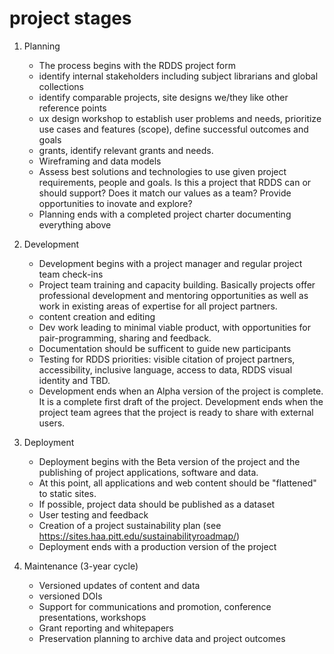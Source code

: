 # project stages 

1. Planning
    - The process begins with the RDDS project form 
    - identify internal stakeholders including subject librarians and global collections
    - identify comparable projects, site designs we/they like other reference points
    - ux design workshop to establish user problems and needs, prioritize use cases and features (scope), define successful outcomes and goals
    - grants, identify relevant grants and needs.
    - Wireframing and data models  
    - Assess best solutions and technologies to use given project requirements, people and goals. Is this a project that RDDS can or should support? Does it match our values as a team? Provide opportunities to inovate and explore?
    - Planning ends with a completed project charter documenting everything above

2. Development
    - Development begins with a project manager and regular project team check-ins
    - Project team training and capacity building. Basically projects offer professional development and mentoring opportunities as well as work in existing areas of expertise for all project partners. 
    - content creation and editing
    - Dev work leading to minimal viable product, with opportunities for pair-programming, sharing and feedback. 
    - Documentation should be sufficent to guide new participants 
    - Testing for RDDS priorities: visible citation of project partners, accessibility, inclusive language, access to data, RDDS visual identity and TBD.  
    - Development ends when an Alpha version of the project is complete. It is a complete first draft of the project. Development ends when the project team agrees that the project is ready to share with external users. 

3. Deployment 
    - Deployment begins with the Beta version of the project and the publishing of project applications, software and data.
    - At this point, all applications and web content should be "flattened" to static sites.  
    - If possible, project data should be published as a dataset 
    - User testing and feedback
    - Creation of a project sustainability plan (see https://sites.haa.pitt.edu/sustainabilityroadmap/)
    - Deployment ends with a production version of the project 

4. Maintenance (3-year cycle)
    - Versioned updates of content and data 
    - versioned DOIs
    - Support for communications and promotion, conference presentations, workshops
    - Grant reporting and whitepapers
    - Preservation planning to archive data and project outcomes